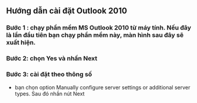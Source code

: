 ## Hướng dẫn cài đặt Outlook 2010
### Bước 1 : chạy phần mềm MS Outlook 2010 từ máy tính. Nếu đây là lần đầu tiên bạn chạy phần mềm này, màn hình sau đây sẽ xuất hiện.


### Bước 2: chọn Yes và nhấn Next

### Bước 3: cài đặt theo thông số 
- bạn chọn option Manually configure server settings or additional server types. Sau đó nhần nút Next
